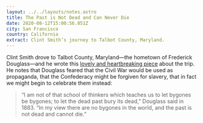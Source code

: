 ```yaml
---
layout: ../../layouts/notes.astro
title: The Past is Not Dead and Can Never Die
date: 2020-08-12T15:00:56.851Z
city: San Francisco
country: California
extract: Clint Smith’s journey to Talbot County, Maryland.
---
```


Clint Smith drove to Talbot County, Maryland—the hometown of Frederick Douglass—and he wrote this [lovely and heartbreaking piece](https://www.theatlantic.com/magazine/archive/2020/09/looking-for-frederick-douglass/614179/) about the trip. He notes that Douglass feared that the Civil War would be used as propaganda, that the Confederacy might be forgiven for slavery, that in fact we might begin to celebrate them instead:

> “I am not of that school of thinkers which teaches us to let bygones be bygones; to let the dead past bury its dead,” Douglass said in 1883. “In my view there are no bygones in the world, and the past is not dead and cannot die.”
